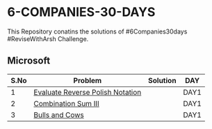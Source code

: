 # 6-COMPANIES-30-DAYS
This Repository conatins the solutions of #6Companies30days #ReviseWithArsh Challenge.

## Microsoft </summary>

| S.No | Problem | Solution | DAY | 
|--------|--------|---------|------|
|1 | [Evaluate Reverse Polish Notation](https://leetcode.com/problems/evaluate-reverse-polish-notation/) |  | DAY1  |
|2 | [Combination Sum III](https://leetcode.com/problems/combination-sum-iii/) | | DAY1 |
|3 | [Bulls and Cows](https://leetcode.com/problems/bulls-and-cows/)  |   | DAY1 |